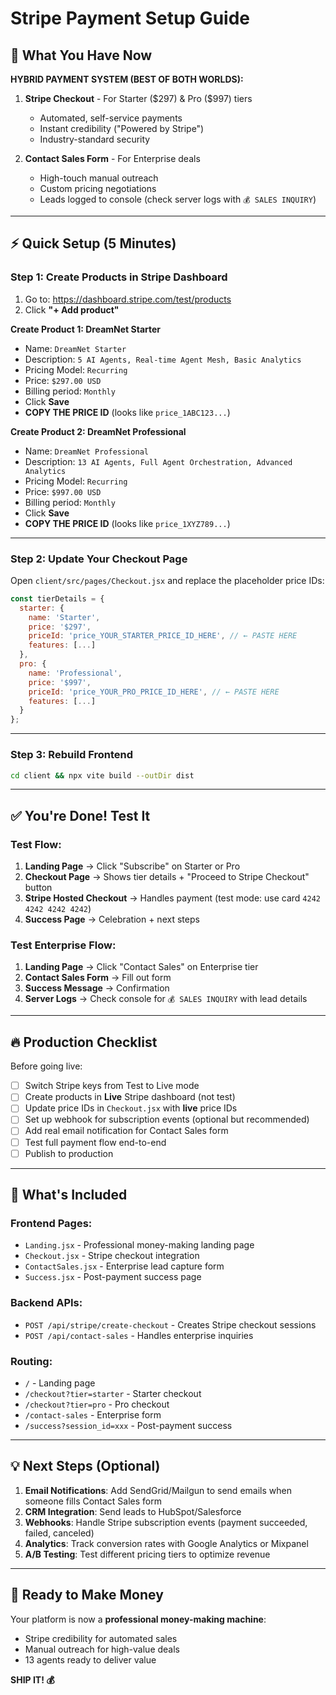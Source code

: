 # Stripe Payment Setup Guide

## 🎯 What You Have Now

**HYBRID PAYMENT SYSTEM (BEST OF BOTH WORLDS):**

1. **Stripe Checkout** - For Starter ($297) & Pro ($997) tiers
   - Automated, self-service payments
   - Instant credibility ("Powered by Stripe")
   - Industry-standard security
   
2. **Contact Sales Form** - For Enterprise deals
   - High-touch manual outreach
   - Custom pricing negotiations
   - Leads logged to console (check server logs with `💰 SALES INQUIRY`)

---

## ⚡ Quick Setup (5 Minutes)

### Step 1: Create Products in Stripe Dashboard

1. Go to: https://dashboard.stripe.com/test/products
2. Click **"+ Add product"**

**Create Product 1: DreamNet Starter**
- Name: `DreamNet Starter`
- Description: `5 AI Agents, Real-time Agent Mesh, Basic Analytics`
- Pricing Model: `Recurring`
- Price: `$297.00 USD`
- Billing period: `Monthly`
- Click **Save**
- **COPY THE PRICE ID** (looks like `price_1ABC123...`)

**Create Product 2: DreamNet Professional**
- Name: `DreamNet Professional`
- Description: `13 AI Agents, Full Agent Orchestration, Advanced Analytics`
- Pricing Model: `Recurring`
- Price: `$997.00 USD`
- Billing period: `Monthly`
- Click **Save**
- **COPY THE PRICE ID** (looks like `price_1XYZ789...`)

---

### Step 2: Update Your Checkout Page

Open `client/src/pages/Checkout.jsx` and replace the placeholder price IDs:

```javascript
const tierDetails = {
  starter: {
    name: 'Starter',
    price: '$297',
    priceId: 'price_YOUR_STARTER_PRICE_ID_HERE', // ← PASTE HERE
    features: [...]
  },
  pro: {
    name: 'Professional',
    price: '$997',
    priceId: 'price_YOUR_PRO_PRICE_ID_HERE', // ← PASTE HERE
    features: [...]
  }
};
```

---

### Step 3: Rebuild Frontend

```bash
cd client && npx vite build --outDir dist
```

---

## ✅ You're Done! Test It

### Test Flow:
1. **Landing Page** → Click "Subscribe" on Starter or Pro
2. **Checkout Page** → Shows tier details + "Proceed to Stripe Checkout" button
3. **Stripe Hosted Checkout** → Handles payment (test mode: use card `4242 4242 4242 4242`)
4. **Success Page** → Celebration + next steps

### Test Enterprise Flow:
1. **Landing Page** → Click "Contact Sales" on Enterprise tier
2. **Contact Sales Form** → Fill out form
3. **Success Message** → Confirmation
4. **Server Logs** → Check console for `💰 SALES INQUIRY` with lead details

---

## 🔥 Production Checklist

Before going live:

- [ ] Switch Stripe keys from Test to Live mode
- [ ] Create products in **Live** Stripe dashboard (not test)
- [ ] Update price IDs in `Checkout.jsx` with **live** price IDs
- [ ] Set up webhook for subscription events (optional but recommended)
- [ ] Add real email notification for Contact Sales form
- [ ] Test full payment flow end-to-end
- [ ] Publish to production

---

## 🎁 What's Included

### Frontend Pages:
- `Landing.jsx` - Professional money-making landing page
- `Checkout.jsx` - Stripe checkout integration
- `ContactSales.jsx` - Enterprise lead capture form
- `Success.jsx` - Post-payment success page

### Backend APIs:
- `POST /api/stripe/create-checkout` - Creates Stripe checkout sessions
- `POST /api/contact-sales` - Handles enterprise inquiries

### Routing:
- `/` - Landing page
- `/checkout?tier=starter` - Starter checkout
- `/checkout?tier=pro` - Pro checkout
- `/contact-sales` - Enterprise form
- `/success?session_id=xxx` - Post-payment success

---

## 💡 Next Steps (Optional)

1. **Email Notifications**: Add SendGrid/Mailgun to send emails when someone fills Contact Sales form
2. **CRM Integration**: Send leads to HubSpot/Salesforce
3. **Webhooks**: Handle Stripe subscription events (payment succeeded, failed, canceled)
4. **Analytics**: Track conversion rates with Google Analytics or Mixpanel
5. **A/B Testing**: Test different pricing tiers to optimize revenue

---

## 🚀 Ready to Make Money

Your platform is now a **professional money-making machine**:
- Stripe credibility for automated sales
- Manual outreach for high-value deals
- 13 agents ready to deliver value

**SHIP IT! 💰**
